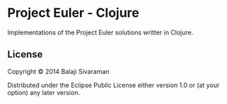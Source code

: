 # Project Euler - Clojure

Implementations of the Project Euler solutions writter in Clojure.

## License

Copyright © 2014 Balaji Sivaraman

Distributed under the Eclipse Public License either version 1.0 or (at
your option) any later version.
